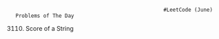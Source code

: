                                                     #LeetCode (June) Problems of The Day
3110. Score of a String
